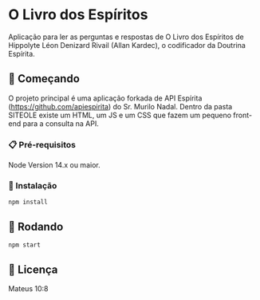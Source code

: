 # O Livro dos Espíritos

Aplicação para ler as perguntas e respostas de O Livro dos Espíritos de Hippolyte Léon Denizard Rivail (Allan Kardec), o codificador da Doutrina Espírita.

## 🚀 Começando

O projeto principal é uma aplicação forkada de API Espírita (https://github.com/apiespirita) do Sr. Murilo Nadal.
Dentro da pasta SITEOLE existe um HTML, um JS e um CSS que fazem um pequeno front-end para a consulta na API.

### 📋 Pré-requisitos

Node Version 14.x ou maior.

### 🔧 Instalação

```
npm install
```

## 🔧 Rodando

```
npm start
```

## 📄 Licença

Mateus 10:8